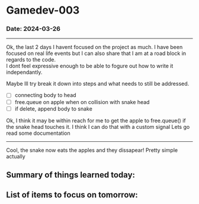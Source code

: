 # Gamedev-003
### Date: 2024-03-26
---
Ok, the last 2 days I havent focused on the project as much.
I have been focused on real life events but I can also share that I am at a road
block in regards to the code.  
I dont feel expressive enough to be able to fogure out how to write it
independantly.  

Maybe Ill try break it down into steps and what needs to still be addressed.

- [ ] connecting body to head
- [ ] free.queue on apple when on collision with snake head
- [ ] if delete, append body to snake

Ok, I think it may be within reach for me to get the apple to free.queue() if
the snake head touches it. I think I can do that with a custom signal
Lets go read some documentation

---
Cool, the snake now eats the apples and they dissapear!
Pretty simple actually


Summary of things learned today:  
-  

List of items to focus on tomorrow:  
-  